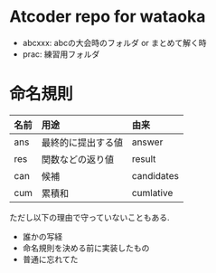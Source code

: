 # Atcoder repo for wataoka
- abcxxx: abcの大会時のフォルダ or まとめて解く時
- prac: 練習用フォルダ

# 命名規則
|名前|用途|由来|
|:--|:--|:--|
|ans| 最終的に提出する値 |answer|
|res| 関数などの返り値 |result|
|can| 候補 |candidates|
|cum|累積和|cumlative|


ただし以下の理由で守っていないこともある.
- 誰かの写経
- 命名規則を決める前に実装したもの
- 普通に忘れてた